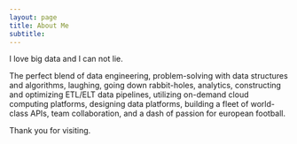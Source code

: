 ```yaml
---
layout: page
title: About Me
subtitle: 
---
```


I love big data and I can not lie. 

The perfect blend of data engineering, problem-solving with data structures and algorithms, laughing, going down rabbit-holes, analytics, constructing and optimizing ETL/ELT data pipelines, utilizing on-demand cloud computing platforms, designing data platforms, building a fleet of world-class APIs, team collaboration, and a dash of passion for european football. 

Thank you for visiting. 